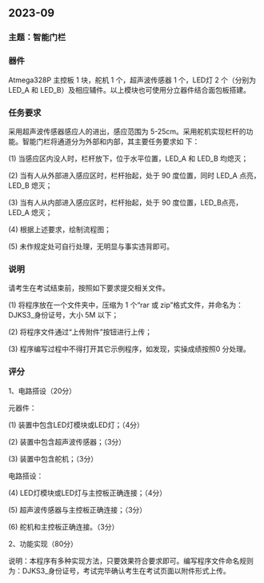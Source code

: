 ## 2023-09

### 主题：智能门栏

### 器件

Atmega328P 主控板 1 块，舵机 1 个，超声波传感器 1 个，LED灯 2 个（分别为 LED_A 和 LED_B）及相应辅件。以上模块也可使用分立器件结合面包板搭建。

### 任务要求

采用超声波传感器感应人的进出，感应范围为 5-25cm。采用舵机实现栏杆的功能。智能门栏将通道分为外部和内部，其主要任务要求如
下：

(1) 当感应区内没人时，栏杆放下，位于水平位置，LED_A 和 LED_B 均熄灭；

(2) 当有人从外部进入感应区时，栏杆抬起，处于 90 度位置，同时 LED_A 点亮，LED_B 熄灭；

(3) 当有人从内部进入感应区时，栏杆抬起，处于 90 度位置，LED_B点亮，LED_A 熄灭；

(4) 根据上述要求，绘制流程图；

(5) 未作规定处可自行处理，无明显与事实违背即可。

### 说明

请考生在考试结束前，按照如下要求提交相关文件。

(1) 将程序放在一个文件夹中，压缩为 1 个“rar 或 zip”格式文件，并命名为：DJKS3_身份证号，大小 5M 以下；

(2) 将程序文件通过“上传附件”按钮进行上传；

(3) 程序编写过程中不得打开其它示例程序，如发现，实操成绩按照0 分处理。

### 评分

1、电路搭设（20分）

元器件：

(1) 装置中包含LED灯模块或LED灯；（4分）

(2) 装置中包含超声波传感器；（3分）

(3) 装置中包含舵机；（3分）

电路搭设：

(4) LED灯模块或LED灯与主控板正确连接；（4分）

(5) 超声波传感器与主控板正确连接；（3分）

(6) 舵机和主控板正确连接。（3分）

2、功能实现（80分）

说明：本程序有多种实现方法，只要效果符合要求即可。编写程序文件命名规则为：DJKS3_身份证号，考试完毕确认考生在考试页面以附件形式上传。